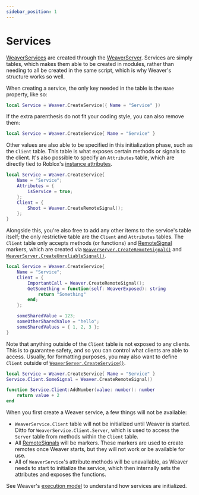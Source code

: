 ```yaml
---
sidebar_position: 1
---
```


# Services

[WeaverServices](/api/WeaverServer#WeaverService) are created through the [WeaverServer](/api/WeaverServer). Services are simply tables, which makes them able to be created in modules, rather than needing to all be created in the same script, which is why Weaver's structure works so well.

When creating a service, the only key needed in the table is the `Name` property, like so:

```lua
local Service = Weaver.CreateService({ Name = "Service" })
```

If the extra parenthesis do not fit your coding style, you can also remove them:

```lua
local Service = Weaver.CreateService{ Name = "Service" }
```

Other values are also able to be specified in this initialization phase, such as the `Client` table. This table is what exposes certain methods or signals to the client. It's also possible to specify an `Attributes` table, which are directly tied to Roblox's [instance attributes](https://create.roblox.com/docs/studio/properties#instance-attributes).

```lua
local Service = Weaver.CreateService{
	Name = "Service";
	Attributes = {
		isService = true;
	};
	Client = {
		Shoot = Weaver.CreateRemoteSignal();
	};
}
```

Alongside this, you're also free to add any other items to the service's table itself; the only restrictive table are the `Client` and `Attributes` tables. The `Client` table only accepts methods (or functions) and [RemoteSignal](/api/RemoteSignal) markers, which are created via [`WeaverServer.CreateRemoteSignal()`](/api/WeaverServer#CreateRemoteSignal) and [`WeaverServer.CreateUnreliableSignal()`](/api/WeaverServer#CreateUnreliableSignal).

```lua
local Service = Weaver.CreateService{
	Name = "Service";
	Client = {
		ImportantCall = Weaver.CreateRemoteSignal();
		GetSomething = function(self: WeaverExposed): string
			return "Something"
		end;
	};

	someSharedValue = 123;
	someOtherSharedValue = "hello";
	someSharedValues = { 1, 2, 3 };
}
```

Note that anything outside of the `Client` table is not exposed to any clients. This is to guarantee safety, and so you can control what clients are able to access. Usually, for formatting purposes, you may also want to define `Client` outside of [`WeaverServer.CreateService()`](/api/WeaverServer#CreateService).

```lua
local Service = Weaver.CreateService{ Name = "Service" }
Service.Client.SomeSignal = Weaver.CreateRemoteSignal()

function Service.Client:AddNumber(value: number): number
	return value + 2
end
```

When you first create a Weaver service, a few things will not be available:

* `WeaverService.Client` table will not be initialized until Weaver is started. Ditto for `WeaverService.Client.Server`, which is used to access the `Server` table from methods within the `Client` table.
* All [RemoteSignals](/api/RemoteSignal) will be markers. These markers are used to create remotes once Weaver starts, but they will not work or be available for use.
* All of `WeaverService`'s attribute methods will be unavailable, as Weaver needs to start to initialize the service, which then internally sets the attributes and exposes the functions.

See Weaver's [execution model](/docs/extras/execution-model) to understand how services are initialized.
